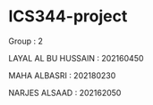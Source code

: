 # ICS344-project

Group : 2

LAYAL AL BU HUSSAIN : 202160450

MAHA ALBASRI : 202180230

NARJES ALSAAD : 202162050
